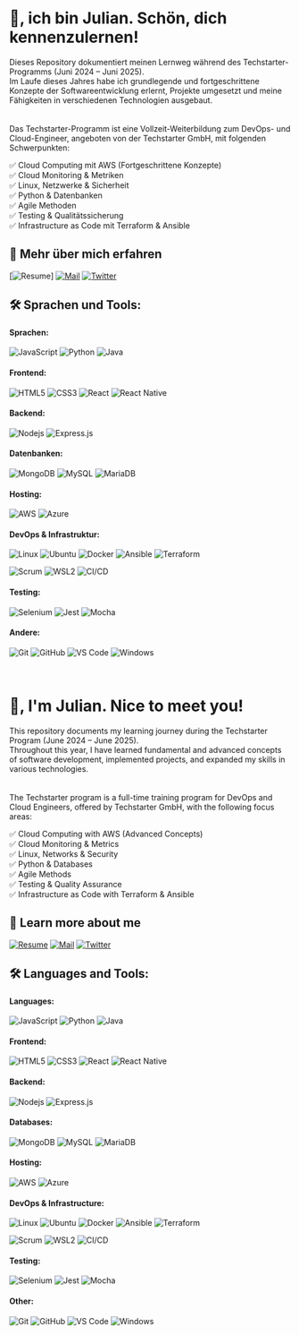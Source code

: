 <p align="center">
<h1>👋, ich bin Julian. Schön, dich kennenzulernen!</h1>
</p>

Dieses Repository dokumentiert meinen Lernweg während des Techstarter-Programms (Juni 2024 – Juni 2025).  
Im Laufe dieses Jahres habe ich grundlegende und fortgeschrittene Konzepte der Softwareentwicklung erlernt, Projekte umgesetzt und meine Fähigkeiten in verschiedenen Technologien ausgebaut.  
<br/>
<br/>Das Techstarter-Programm ist eine Vollzeit-Weiterbildung zum DevOps- und Cloud-Engineer, angeboten von der Techstarter GmbH, mit folgenden Schwerpunkten:

✅ Cloud Computing mit AWS (Fortgeschrittene Konzepte)  
✅ Cloud Monitoring & Metriken  
✅ Linux, Netzwerke & Sicherheit  
✅ Python & Datenbanken  
✅ Agile Methoden  
✅ Testing & Qualitätssicherung  
✅ Infrastructure as Code mit Terraform & Ansible

## 🔗 Mehr über mich erfahren

[![Resume](https://img.shields.io/badge/-Lebenslauf-black?style=for-the-badge&logo=google-drive&logoColor=white)]
[![Mail](https://img.shields.io/badge/-Sag%20Hallo!-black?style=for-the-badge&logo=gmail)](mailto:8julian@determeyer.info)
[![Twitter](https://img.shields.io/badge/-X-black?style=for-the-badge&logo=twitter)](https://twitter.com/julesdone/)

## 🛠 Sprachen und Tools:

#### Sprachen:

![JavaScript](https://img.shields.io/badge/javascript%20-%23323330.svg?&style=for-the-badge&logo=javascript&logoColor=%23F7DF1E)
![Python](https://img.shields.io/badge/python%20-%2314354C.svg?&style=for-the-badge&logo=python&logoColor=white)
![Java](https://img.shields.io/badge/java-%23ED8B00.svg?&style=for-the-badge&logo=java&logoColor=white)

#### Frontend:

![HTML5](https://img.shields.io/badge/html5%20-%23E34F26.svg?&style=for-the-badge&logo=html5&logoColor=white)
![CSS3](https://img.shields.io/badge/css3%20-%231572B6.svg?&style=for-the-badge&logo=css3&logoColor=white)
![React](https://img.shields.io/badge/react%20-%2320232a.svg?&style=for-the-badge&logo=react&logoColor=%2361DAFB)
![React Native](https://img.shields.io/badge/react_native%20-%2320232a.svg?&style=for-the-badge&logo=react&logoColor=%2361DAFB)

#### Backend:

![Nodejs](https://img.shields.io/badge/node.js%20-%2343853D.svg?&style=for-the-badge&logo=node.js&logoColor=white)
![Express.js](https://img.shields.io/badge/express.js%20-%23404d59.svg?&style=for-the-badge&logo=express)

#### Datenbanken:

![MongoDB](https://img.shields.io/badge/MongoDB-%234ea94b.svg?&style=for-the-badge&logo=mongodb&logoColor=white)
![MySQL](https://img.shields.io/badge/mysql-%2300f.svg?&style=for-the-badge&logo=mysql&logoColor=white)
![MariaDB](https://img.shields.io/badge/MariaDB-%234F8B2F.svg?&style=for-the-badge&logo=mariadb&logoColor=white)

#### Hosting:

![AWS](https://img.shields.io/badge/AWS%20-%23FF9900.svg?&style=for-the-badge&logo=amazon-aws&logoColor=white)
![Azure](https://img.shields.io/badge/Microsoft%20Azure-%230078D4.svg?&style=for-the-badge&logo=microsoft-azure&logoColor=white)

#### DevOps & Infrastruktur:

![Linux](https://img.shields.io/badge/linux-%23FCC624.svg?&style=for-the-badge&logo=linux&logoColor=black)
![Ubuntu](https://img.shields.io/badge/ubuntu-%23E95420.svg?&style=for-the-badge&logo=ubuntu&logoColor=white)
![Docker](https://img.shields.io/badge/docker-%232496ED.svg?&style=for-the-badge&logo=docker&logoColor=white)
![Ansible](https://img.shields.io/badge/ansible-%23E00000.svg?&style=for-the-badge&logo=ansible&logoColor=white)
![Terraform](https://img.shields.io/badge/terraform-%23623A32.svg?&style=for-the-badge&logo=terraform&logoColor=white)

![Scrum](https://img.shields.io/badge/Scrum-%23FF0000.svg?&style=for-the-badge&logo=scrum&logoColor=white)
![WSL2](https://img.shields.io/badge/WSL2-%23000000.svg?&style=for-the-badge&logo=windows-subsystem-for-linux&logoColor=white)
![CI/CD](https://img.shields.io/badge/CI%2FCD-%23000000.svg?&style=for-the-badge&logo=github-actions&logoColor=white)

#### Testing:

![Selenium](https://img.shields.io/badge/selenium-%23E14F1F.svg?&style=for-the-badge&logo=selenium&logoColor=white)
![Jest](https://img.shields.io/badge/jest-%23C21325.svg?&style=for-the-badge&logo=jest&logoColor=white)
![Mocha](https://img.shields.io/badge/mocha-%238D6748.svg?&style=for-the-badge&logo=mocha&logoColor=white)

#### Andere:

![Git](https://img.shields.io/badge/git%20-%23F05033.svg?&style=for-the-badge&logo=git&logoColor=white)
![GitHub](https://img.shields.io/badge/github%20-%23121011.svg?&style=for-the-badge&logo=github&logoColor=white)
![VS Code](https://img.shields.io/badge/VS%20Code%20-%230070D1.svg?&style=for-the-badge&logo=visual-studio-code&logoColor=white)
![Windows](https://img.shields.io/badge/Windows-0078D6?style=for-the-badge&logo=windows&logoColor=white)

<br/>

<p align="center">
<h1>👋, I'm Julian. Nice to meet you!</h1>
</p>

This repository documents my learning journey during the Techstarter Program (June 2024 – June 2025).  
Throughout this year, I have learned fundamental and advanced concepts of software development, implemented projects, and expanded my skills in various technologies.  
<br/>
<br/>The Techstarter program is a full-time training program for DevOps and Cloud Engineers, offered by Techstarter GmbH, with the following focus areas:

✅ Cloud Computing with AWS (Advanced Concepts)  
✅ Cloud Monitoring & Metrics  
✅ Linux, Networks & Security  
✅ Python & Databases  
✅ Agile Methods  
✅ Testing & Quality Assurance  
✅ Infrastructure as Code with Terraform & Ansible

## 🔗 Learn more about me

[![Resume](https://img.shields.io/badge/-Resume-black?style=for-the-badge&logo=google-drive&logoColor=white)](https://drive.google.com/file/d/1jKmGBSh9RN3S3eGcZKNqFgKfN-1mR_lr/view?usp=sharing)
[![Mail](https://img.shields.io/badge/-Say%20Hello!-black?style=for-the-badge&logo=gmail)](mailto:8julian@determeyer.info)
[![Twitter](https://img.shields.io/badge/-X-black?style=for-the-badge&logo=twitter)](https://twitter.com/julesdone/)

## 🛠 Languages and Tools:

#### Languages:

![JavaScript](https://img.shields.io/badge/javascript%20-%23323330.svg?&style=for-the-badge&logo=javascript&logoColor=%23F7DF1E)
![Python](https://img.shields.io/badge/python%20-%2314354C.svg?&style=for-the-badge&logo=python&logoColor=white)
![Java](https://img.shields.io/badge/java-%23ED8B00.svg?&style=for-the-badge&logo=java&logoColor=white)

#### Frontend:

![HTML5](https://img.shields.io/badge/html5%20-%23E34F26.svg?&style=for-the-badge&logo=html5&logoColor=white)
![CSS3](https://img.shields.io/badge/css3%20-%231572B6.svg?&style=for-the-badge&logo=css3&logoColor=white)
![React](https://img.shields.io/badge/react%20-%2320232a.svg?&style=for-the-badge&logo=react&logoColor=%2361DAFB)
![React Native](https://img.shields.io/badge/react_native%20-%2320232a.svg?&style=for-the-badge&logo=react&logoColor=%2361DAFB)

#### Backend:

![Nodejs](https://img.shields.io/badge/node.js%20-%2343853D.svg?&style=for-the-badge&logo=node.js&logoColor=white)
![Express.js](https://img.shields.io/badge/express.js%20-%23404d59.svg?&style=for-the-badge&logo=express)

#### Databases:

![MongoDB](https://img.shields.io/badge/MongoDB-%234ea94b.svg?&style=for-the-badge&logo=mongodb&logoColor=white)
![MySQL](https://img.shields.io/badge/mysql-%2300f.svg?&style=for-the-badge&logo=mysql&logoColor=white)
![MariaDB](https://img.shields.io/badge/MariaDB-%234F8B2F.svg?&style=for-the-badge&logo=mariadb&logoColor=white)

#### Hosting:

![AWS](https://img.shields.io/badge/AWS%20-%23FF9900.svg?&style=for-the-badge&logo=amazon-aws&logoColor=white)
![Azure](https://img.shields.io/badge/Microsoft%20Azure-%230078D4.svg?&style=for-the-badge&logo=microsoft-azure&logoColor=white)

#### DevOps & Infrastructure:

![Linux](https://img.shields.io/badge/linux-%23FCC624.svg?&style=for-the-badge&logo=linux&logoColor=black)
![Ubuntu](https://img.shields.io/badge/ubuntu-%23E95420.svg?&style=for-the-badge&logo=ubuntu&logoColor=white)
![Docker](https://img.shields.io/badge/docker-%232496ED.svg?&style=for-the-badge&logo=docker&logoColor=white)
![Ansible](https://img.shields.io/badge/ansible-%23E00000.svg?&style=for-the-badge&logo=ansible&logoColor=white)
![Terraform](https://img.shields.io/badge/terraform-%23623A32.svg?&style=for-the-badge&logo=terraform&logoColor=white)

![Scrum](https://img.shields.io/badge/Scrum-%23FF0000.svg?&style=for-the-badge&logo=scrum&logoColor=white)
![WSL2](https://img.shields.io/badge/WSL2-%23000000.svg?&style=for-the-badge&logo=windows-subsystem-for-linux&logoColor=white)
![CI/CD](https://img.shields.io/badge/CI%2FCD-%23000000.svg?&style=for-the-badge&logo=github-actions&logoColor=white)

#### Testing:

![Selenium](https://img.shields.io/badge/selenium-%23E14F1F.svg?&style=for-the-badge&logo=selenium&logoColor=white)
![Jest](https://img.shields.io/badge/jest-%23C21325.svg?&style=for-the-badge&logo=jest&logoColor=white)
![Mocha](https://img.shields.io/badge/mocha-%238D6748.svg?&style=for-the-badge&logo=mocha&logoColor=white)

#### Other:

![Git](https://img.shields.io/badge/git%20-%23F05033.svg?&style=for-the-badge&logo=git&logoColor=white)
![GitHub](https://img.shields.io/badge/github%20-%23121011.svg?&style=for-the-badge&logo=github&logoColor=white)
![VS Code](https://img.shields.io/badge/VS%20Code%20-%230070D1.svg?&style=for-the-badge&logo=visual-studio-code&logoColor=white)
![Windows](https://img.shields.io/badge/Windows-0078D6?style=for-the-badge&logo=windows&logoColor=white)

<br/>
